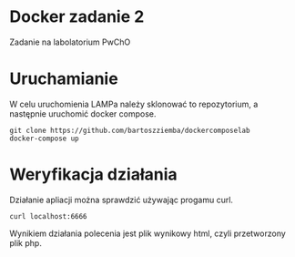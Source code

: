 # Docker zadanie 2
Zadanie na labolatorium PwChO
# Uruchamianie
W celu uruchomienia LAMPa należy sklonować to repozytorium, a następnie uruchomić docker compose.

```
git clone https://github.com/bartoszziemba/dockercomposelab
docker-compose up
```
# Weryfikacja działania
Działanie apliacji można sprawdzić używając progamu curl.
```
curl localhost:6666
```
Wynikiem działania polecenia jest plik wynikowy html, czyli przetworzony plik php.


